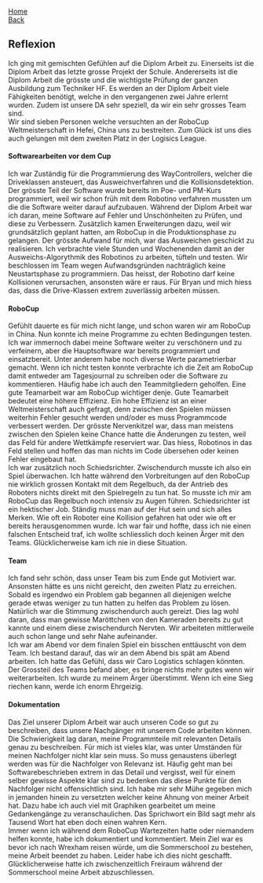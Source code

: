 [Home](home)  
[Back](Reflektionen)  
  
## Reflexion  
  
Ich ging mit gemischten Gefühlen auf die Diplom Arbeit zu. Einerseits ist die Diplom Arbeit das letzte grosse Projekt der Schule. Andererseits ist die Diplom Arbeit die grösste und die wichtigste Prüfung der ganzen Ausbildung zum Techniker HF. Es werden an der Diplom Arbeit viele Fähigkeiten benötigt, welche in den vergangenen zwei Jahre erlernt wurden. Zudem ist unsere DA sehr speziell, da wir ein sehr grosses Team sind.  
Wir sind sieben Personen welche versuchten an der RoboCup Weltmeisterschaft in Hefei, China uns zu bestreiten. Zum Glück ist uns dies auch gelungen mit dem zweiten Platz in der Logisics League.
  
#### Softwarearbeiten vor dem Cup  
  
Ich war Zuständig für die Programmierung des WayControllers, welcher die Driveklassen ansteuert, das Ausweichverfahren und die Kollisionsdetektion.  
Der grösste Teil der Software wurde bereits im Poe- und PM-Kurs programmiert, weil wir schon früh mit dem Robotino verfahren mussten um die die Software weiter darauf aufzubauen. Während der Diplom Arbeit war ich daran, meine Software auf Fehler und Unschönheiten zu Prüfen, und diese zu Verbessern. Zusätzlich kamen Erweiterungen dazu, weil wir grundsätzlich geplant hatten, am RoboCup in die Produktionsphase zu gelangen. Der grösste Aufwand für mich, war das Ausweichen geschickt zu realisieren. Ich verbrachte viele Stunden und Wochenenden damit an der Ausweichs-Algorythmik des Robotinos zu arbeiten, tüfteln und testen. Wir beschlossen im Team wegen Aufwandsgründen nachträglich keine Neustartsphase zu programmiern. Das heisst, der Robotino darf keine Kollisionen verursachen, ansonsten wäre er raus. Für Bryan und mich hiess das, dass die Drive-Klassen extrem zuverlässig arbeiten müssen.
  
#### RoboCup  
  
Gefühlt dauerte es für mich nicht lange, und schon waren wir am RoboCup in China. Nun konnte ich meine Programme zu echten Bedingungen testen. Ich war immernoch dabei meine Software weiter zu verschönern und zu verfeinern, aber die Hauptsoftware war bereits programmiert und einsatzbereit. Unter anderem habe noch diverse Werte parametrierbar gemacht. Wenn ich nicht testen konnte verbrachte ich die Zeit am RoboCup damit entweder am Tagesjournal zu schreiben oder die Software zu kommentieren. Häufig habe ich auch den Teammitgliedern geholfen. Eine gute Teamarbeit war am RoboCup wichtiger denje. Gute Teamarbeit bedeutet eine höhere Effizienz. Ein hohe Effizienz ist an einer Weltmeisterschaft auch gefragt, denn zwischen den Spielen müssen weiterhin Fehler gesucht werden und/oder es muss Programmcode verbessert werden. Der grösste Nervenkitzel war, dass man meistens zwischen den Spielen keine Chance hatte die Änderungen zu testen, weil das Feld für andere Wettkämpfe reserviert war. Das hiess, Robotinos in das Feld stellen und hoffen das man nichts im Code übersehen oder keinen Fehler eingebaut hat.  
Ich war zusätzlich noch Schiedsrichter. Zwischendurch musste ich also ein Spiel überwachen. Ich hatte während den Vorbreitungen auf den RoboCup nie wirklich grossen Kontakt mit dem Regelbuch, da der Antrieb des Roboters nichts direkt mit den Spielregeln zu tun hat. So musste ich mir am RoboCup das Regelbuch noch intensiv zu Augen führen. Schiedsrichter ist ein hektischer Job. Ständig muss man auf der Hut sein und sich alles Merken. Wie oft ein Roboter eine Kollision gefahren hat oder wie oft er bereits herausgenommen wurde. Ich war fair und hoffte, dass ich nie einen falschen Entscheid traf, ich wollte schliesslich doch keinen Ärger mit den Teams. Glücklicherweise kam ich nie in diese Situation.
  
#### Team  
  
Ich fand sehr schön, dass unser Team bis zum Ende gut Motiviert war. Ansonsten hätte es uns nicht gereicht, den zweiten Platz zu erreichen. Sobald es irgendwo ein Problem gab begannen all diejenigen welche gerade etwas weniger zu tun hatten zu helfen das Problem zu lösen. Natürlich war die Stimmung zwischendurch auch gereizt. Dies lag wohl daran, dass man gewisse Maröttchen von den Kameraden bereits zu gut kannte und einem diese zwischendurch Nervten. Wir arbeiteten mittlerweile auch schon lange und sehr Nahe aufeinander.  
Ich war am Abend vor dem finalen Spiel ein bisschen enttäuscht von dem Team. Ich bestand darauf, das wir an dem Abend bis spät am Abend arbeiten. Ich hatte das Gefühl, dass wir Caro Logistics schlagen könnten. Der Grossteil des Teams befand aber, es bringe nichts mehr gutes wenn wir weiterarbeiten. Ich wurde zu meinem Ärger überstimmt. Wenn ich eine Sieg riechen kann, werde ich enorm Ehrgeizig.  
  
#### Dokumentation  
  
Das Ziel unserer Diplom Arbeit war auch unseren Code so gut zu beschreiben, dass unsere Nachgänger mit unserem Code arbeiten können. Die Schwierigkeit lag daran, meine Programmteile mit relevanten Details genau zu beschreiben. Für mich ist vieles klar, was unter Umständen für meinen Nachfolger nicht klar sein muss. So muss genaustens überlegt werden was für die Nachfolger von Relevanz ist. Häufig geht man bei Softwarebeschrieben extrem in das Detail und vergisst, weil für einem selber gewisse Aspekte klar sind zu bedenken das diese Punkte für den Nachfolger nicht offensichtlich sind.  Ich habe mir sehr Mühe gegeben mich in jemanden hinein zu versetzten welcher keine Ahnung von meiner Arbeit hat. Dazu habe ich auch viel mit Graphiken gearbeitet um meine Gedankengänge zu veranschaulichen. Das Sprichwort ein Bild sagt mehr als Tausend Wort hat eben doch einen wahren Kern.  
Immer wenn ich während dem RoboCup Wartezeiten hatte oder niemandem helfen konnte, habe ich dokumentiert und kommentiert. Mein Ziel war es bevor ich nach Wrexham reisen würde, um die Sommerschool zu bestehen, meine Arbeit beendet zu haben. Leider habe ich dies nicht geschafft. Glücklicherweise hatte ich zwischenzeitlich Freiraum während der Sommerschool meine Arbeit abzuschliessen.
